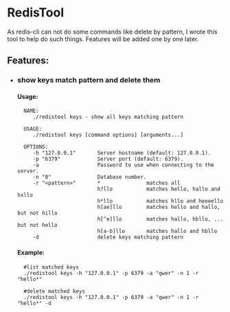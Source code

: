 # RedisTool

As redis-cli can not do some commands like delete by pattern, I wrote this tool to help do such things. Features will be added one by one later.

## Features:

* ### show keys match pattern and delete them

	#### Usage:

	    NAME:
	       ./redistool keys - show all keys matching pattern
	    
	    USAGE:
	       ./redistool keys [command options] [arguments...]
	    
	    OPTIONS:
	       -h "127.0.0.1"       Server hostname (default: 127.0.0.1).
	       -p "6379"            Server port (default: 6379).
	       -a                   Password to use when connecting to the server.
	       -n "0"               Database number.
	       -r "<pattern>"       *               matches all
	                            h?llo           matches hello, hallo and hxllo
	                            h*llo           matches hllo and heeeello
	                            h[ae]llo        matches hello and hallo, but not hillo
	                            h[^e]llo        matches hallo, hbllo, ... but not hello
	                            h[a-b]llo       matches hallo and hbllo
	       -d                   delete keys matching pattern

	#### Example:
	
		#list matched keys
		./redistool keys -h "127.0.0.1" -p 6379 -a "qwer" -n 1 -r "hello*"
		
		#delete matched keys
		./redistool keys -h "127.0.0.1" -p 6379 -a "qwer" -n 1 -r "hello*" -d
